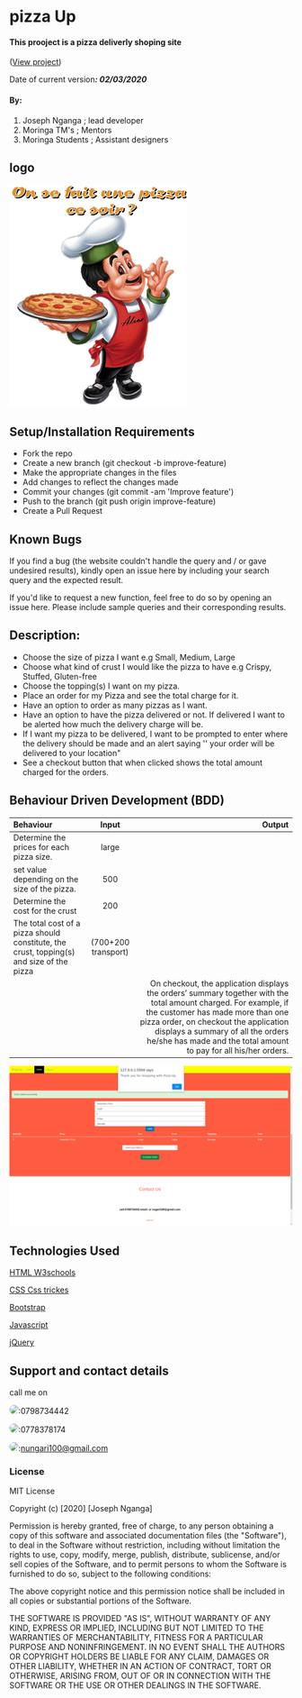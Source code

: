 # pizza Up


#### This prooject is a pizza deliverly shoping site
(<a href="">View project</a>)

 Date of current version<strong>*: 02/03/2020*</strong>
#### By:
1. Joseph Nganga ; lead developer
1. Moringa TM's ; Mentors
1. Moringa Students ; Assistant designers
## logo

<img src="./img/p1.gif" width="" >

## Setup/Installation Requirements
* Fork the repo
* Create a new branch (git checkout -b improve-feature)
* Make the appropriate changes in the files
* Add changes to reflect the changes made
* Commit your changes (git commit -am 'Improve feature')
* Push to the branch (git push origin improve-feature)
* Create a Pull Request

## Known Bugs
If you find a bug (the website couldn't handle the query and / or gave undesired results), kindly open an issue here by including your search query and the expected result.

If you'd like to request a new function, feel free to do so by opening an issue here. Please include sample queries and their corresponding results.
## Description:
* Choose the size of pizza I want e.g Small, Medium, Large
* Choose what kind of crust I would like the pizza to have e.g Crispy, Stuffed, Gluten-free
* Choose the topping(s) I want on my pizza.
* Place an order for my Pizza and see the total charge for it.
* Have an option to order as many pizzas as I want.
* Have an option to have the pizza delivered or not.  If delivered I want to be alerted how much the delivery charge will be.
* If I want my pizza to be delivered, I want to be prompted to enter where the delivery should be made and an alert saying '' your order will be delivered to your location"
* See a checkout button that when clicked shows the total amount charged for the orders. 

## Behaviour Driven Development (BDD)

| Behaviour      | Input        | Output       |
| :------------- | :----------: | -----------: |
| Determine the prices for each pizza size.  |  large |     |
|   set value depending on the size of the pizza. | 500|   |
| Determine the cost for the crust  |    200 |     |
| The total cost of a pizza should constitute, the crust, topping(s) and size of the pizza|(700+200 transport)     ||
| |     |On checkout, the application displays the orders’ summary together with the total amount charged. For example, if the customer has made more than one pizza order, on checkout the application displays a summary of all the orders he/she has made and the total amount to pay for all his/her orders.|


<img src="./img/screen.png" width="" >

## Technologies Used
<a href="https://www.w3schools.com/">HTML W3schools</a> 

<a href="https://css-tricks.com/">CSS Css trickes</a> 

<a href="https://getbootstrap.com/">Bootstrap</a>

<a href="https://www.w3schools.com/">Javascript</a>

<a href="https://www.w3schools.com/">jQuery</a>
## Support and contact details
call me on

<img src="https://bit.ly/2H4L6UZ" width="109" style="border-radius:50%;">:0798734442

<img src="https://bit.ly/383xk0Z" width="109" style="border-radius:50%;">:0778378174
 
 <img src="https://bit.ly/2Smueyp" width="109" style="border-radius:50%;">:nungari100@gmail.com
### License
MIT License

Copyright (c) [2020] [Joseph Nganga]

Permission is hereby granted, free of charge, to any person obtaining a copy
of this software and associated documentation files (the "Software"), to deal
in the Software without restriction, including without limitation the rights
to use, copy, modify, merge, publish, distribute, sublicense, and/or sell
copies of the Software, and to permit persons to whom the Software is
furnished to do so, subject to the following conditions:

The above copyright notice and this permission notice shall be included in all
copies or substantial portions of the Software.

THE SOFTWARE IS PROVIDED "AS IS", WITHOUT WARRANTY OF ANY KIND, EXPRESS OR
IMPLIED, INCLUDING BUT NOT LIMITED TO THE WARRANTIES OF MERCHANTABILITY,
FITNESS FOR A PARTICULAR PURPOSE AND NONINFRINGEMENT. IN NO EVENT SHALL THE
AUTHORS OR COPYRIGHT HOLDERS BE LIABLE FOR ANY CLAIM, DAMAGES OR OTHER
LIABILITY, WHETHER IN AN ACTION OF CONTRACT, TORT OR OTHERWISE, ARISING FROM,
OUT OF OR IN CONNECTION WITH THE SOFTWARE OR THE USE OR OTHER DEALINGS IN THE
SOFTWARE.
